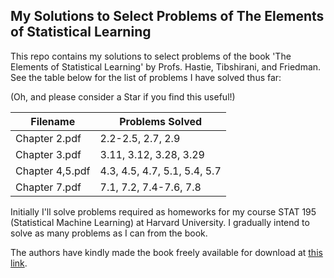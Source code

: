 ## My Solutions to Select Problems of The Elements of Statistical Learning
This repo contains my solutions to select problems of the book 'The Elements of Statistical Learning' by Profs. Hastie, Tibshirani, and Friedman. See the table below for the list of problems I have solved thus far:

(Oh, and please consider a Star if you find this useful!)

|Filename       |Problems Solved            |
|---------------|---------------------------|
|Chapter 2.pdf  |2.2-2.5, 2.7, 2.9          |
|Chapter 3.pdf  |3.11, 3.12, 3.28, 3.29          |
|Chapter 4,5.pdf  |4.3, 4.5, 4.7, 5.1, 5.4, 5.7     |
|Chapter 7.pdf  |7.1, 7.2, 7.4-7.6, 7.8     |

Initially I'll solve problems required as homeworks for my course STAT 195 (Statistical Machine Learning) at Harvard University. I gradually intend to solve as many problems as I can from the book.

The authors have kindly made the book freely available for download at [this link](https://web.stanford.edu/~hastie/Papers/ESLII.pdf).


